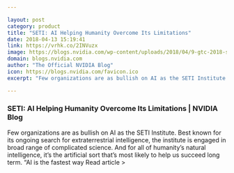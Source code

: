 ```yaml
---

layout: post
category: product
title: "SETI: AI Helping Humanity Overcome Its Limitations"
date: 2018-04-13 15:19:41
link: https://vrhk.co/2INVuzx
image: https://blogs.nvidia.com/wp-content/uploads/2018/04/9-gtc-2018-seti.jpg
domain: blogs.nvidia.com
author: "The Official NVIDIA Blog"
icon: https://blogs.nvidia.com/favicon.ico
excerpt: "Few organizations are as bullish on AI as the SETI Institute. Best known for its ongoing search for extraterrestrial intelligence, the institute is engaged in broad range of complicated science. And for all of humanity’s natural intelligence, it’s the artificial sort that’s most likely to help us succeed long term. “AI is the fastest way Read article &gt;"

---
```


### SETI: AI Helping Humanity Overcome Its Limitations | NVIDIA Blog

Few organizations are as bullish on AI as the SETI Institute. Best known for its ongoing search for extraterrestrial intelligence, the institute is engaged in broad range of complicated science. And for all of humanity’s natural intelligence, it’s the artificial sort that’s most likely to help us succeed long term. “AI is the fastest way Read article &gt;